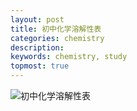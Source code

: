 ```yaml
---
layout: post
title: 初中化学溶解性表
categories: chemistry
description: 
keywords: chemistry, study
topmost: true
---
```


![初中化学溶解性表](https://wangyuzhen666.github.io/assets/images/1678883360419.png)
